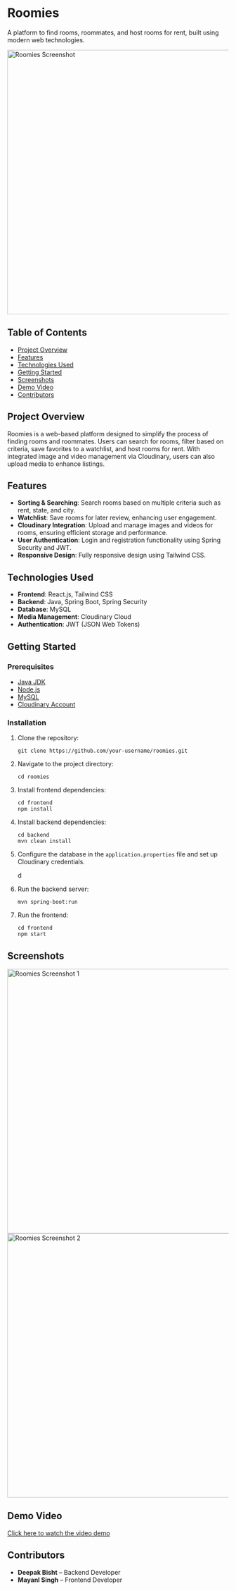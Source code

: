 <h1>Roomies</h1>

<p>A platform to find rooms, roommates, and host rooms for rent, built using modern web technologies.</p>

<img src="path-to-your-screenshot.png" alt="Roomies Screenshot" width="600">

<h2>Table of Contents</h2>
<ul>
  <li><a href="#project-overview">Project Overview</a></li>
  <li><a href="#features">Features</a></li>
  <li><a href="#technologies-used">Technologies Used</a></li>
  <li><a href="#getting-started">Getting Started</a></li>
  <li><a href="#screenshots">Screenshots</a></li>
  <li><a href="#demo-video">Demo Video</a></li>
  <li><a href="#contributors">Contributors</a></li>
</ul>

<h2 id="project-overview">Project Overview</h2>
<p>
  Roomies is a web-based platform designed to simplify the process of finding rooms and roommates. Users can search for rooms, filter based on criteria, save favorites to a watchlist, and host rooms for rent. With integrated image and video management via Cloudinary, users can also upload media to enhance listings.
</p>

<h2 id="features">Features</h2>
<ul>
  <li><strong>Sorting & Searching</strong>: Search rooms based on multiple criteria such as rent, state, and city.</li>
  <li><strong>Watchlist</strong>: Save rooms for later review, enhancing user engagement.</li>
  <li><strong>Cloudinary Integration</strong>: Upload and manage images and videos for rooms, ensuring efficient storage and performance.</li>
  <li><strong>User Authentication</strong>: Login and registration functionality using Spring Security and JWT.</li>
  <li><strong>Responsive Design</strong>: Fully responsive design using Tailwind CSS.</li>
</ul>

<h2 id="technologies-used">Technologies Used</h2>
<ul>
  <li><strong>Frontend</strong>: React.js, Tailwind CSS</li>
  <li><strong>Backend</strong>: Java, Spring Boot, Spring Security</li>
  <li><strong>Database</strong>: MySQL</li>
  <li><strong>Media Management</strong>: Cloudinary Cloud</li>
  <li><strong>Authentication</strong>: JWT (JSON Web Tokens)</li>
</ul>

<h2 id="getting-started">Getting Started</h2>

<h3>Prerequisites</h3>
<ul>
  <li><a href="https://www.oracle.com/java/technologies/javase-downloads.html">Java JDK</a></li>
  <li><a href="https://nodejs.org/">Node.js</a></li>
  <li><a href="https://www.mysql.com/">MySQL</a></li>
  <li><a href="https://cloudinary.com/">Cloudinary Account</a></li>
</ul>

<h3>Installation</h3>
<ol>
  <li>Clone the repository:</li>
  <pre><code>git clone https://github.com/your-username/roomies.git</code></pre>
  
  <li>Navigate to the project directory:</li>
  <pre><code>cd roomies</code></pre>

  <li>Install frontend dependencies:</li>
  <pre><code>cd frontend
npm install</code></pre>

  <li>Install backend dependencies:</li>
  <pre><code>cd backend
mvn clean install</code></pre>

  <li>Configure the database in the <code>application.properties</code> file and set up Cloudinary credentials.</li>

d  <li>Run the backend server:</li>
  <pre><code>mvn spring-boot:run</code></pre>

  <li>Run the frontend:</li>
  <pre><code>cd frontend
npm start</code></pre>
</ol>

<h2 id="screenshots">Screenshots</h2>
<img src="path-to-your-screenshot1.png" alt="Roomies Screenshot 1" width="600">
<img src="path-to-your-screenshot2.png" alt="Roomies Screenshot 2" width="600">

<h2 id="demo-video">Demo Video</h2>
<p><a href="path-to-your-video.mp4">Click here to watch the video demo</a></p>

<h2 id="contributors">Contributors</h2>
<ul>
  <li><strong>Deepak Bisht</strong> – Backend Developer</li>
  <li><strong>Mayanl Singh</strong> – Frontend Developer</li>
</ul>
